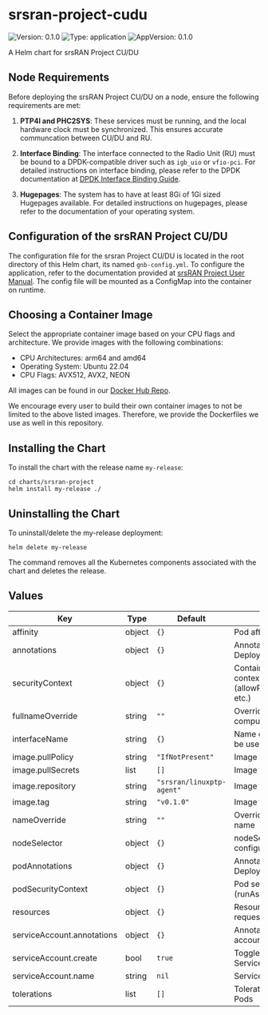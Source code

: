 # srsran-project-cudu

![Version: 0.1.0](https://img.shields.io/badge/Version-0.1.0-informational?style=flat-square) ![Type: application](https://img.shields.io/badge/Type-application-informational?style=flat-square) ![AppVersion: 0.1.0](https://img.shields.io/badge/AppVersion-0.1.0-informational?style=flat-square)

A Helm chart for srsRAN Project CU/DU

## Node Requirements

Before deploying the srsRAN Project CU/DU on a node, ensure the following requirements are met:

1. **PTP4l and PHC2SYS**: These services must be running, and the local hardware clock must be synchronized. This ensures accurate communcation between CU/DU and RU.

2. **Interface Binding**: The interface connected to the Radio Unit (RU) must be bound to a DPDK-compatible driver such as `igb_uio` or `vfio-pci`. For detailed instructions on interface binding, please refer to the DPDK documentation at [DPDK Interface Binding Guide](https://doc.dpdk.org/guides/tools/devbind.html).

3. **Hugepages**: The system has to have at least 8Gi of 1Gi sized Hugepages available. For detailed instructions on hugepages, please refer to the documentation of your operating system.

## Configuration of the srsRAN Project CU/DU

The configuration file for the srsran Project CU/DU is located in the root directory of this Helm chart, its named `gnb-config.yml`. To configure the application, refer to the documentation provided at [srsRAN Project User Manual](https://docs.srsran.com/projects/project/en/latest/user_manuals/source/running.html). The config file will be mounted as a ConfigMap into the container on runtime.

## Choosing a Container Image

Select the appropriate container image based on your CPU flags and architecture. We provide images with the following combinations:

- CPU Architectures: arm64 and amd64
- Operating System: Ubuntu 22.04
- CPU Flags: AVX512, AVX2, NEON

All images can be found in our [Docker Hub Repo](https://hub.docker.com/u/softwareradiosystems).

We encourage every user to build their own container images to not be limited to the above listed images. Therefore, we provide the Dockerfiles we use as well in this repository.

## Installing the Chart

To install the chart with the release name `my-release`:

```console
cd charts/srsran-project
helm install my-release ./
```

## Uninstalling the Chart

To uninstall/delete the my-release deployment:

```console
helm delete my-release
```

The command removes all the Kubernetes components associated with the chart and deletes the release.

## Values

| Key | Type | Default | Description |
|-----|------|---------|-------------|
| affinity | object | `{}` | Pod affinity configuration |
| annotations | object | `{}` | Annotations for the Deployment |
| securityContext | object | `{}` | Container security context (allowPrivilegeEscalation, etc.) |
| fullnameOverride | string | `""` | Overrides the chart's computed fullname |
| interfaceName | string | `{}` | Name of the interface to be used for ptp4l |
| image.pullPolicy | string | `"IfNotPresent"` | Image pull policy |
| image.pullSecrets | list | `[]` | Image pull secrets |
| image.repository | string | `"srsran/linuxptp-agent"` | Image repository |
| image.tag | string | `"v0.1.0"` | Image tag |
| nameOverride | string | `""` | Overrides the chart's name |
| nodeSelector | object | `{}` | nodeSelector configuration |
| podAnnotations | object | `{}` | Annotations for the Deployment Pods |
| podSecurityContext | object | `{}` | Pod security context (runAsUser, etc.) |
| resources | object | `{}` | Resource limits and requests config |
| serviceAccount.annotations | object | `{}` | Annotations for service account |
| serviceAccount.create | bool | `true` | Toggle to create ServiceAccount |
| serviceAccount.name | string | `nil` | Service account name |
| tolerations | list | `[]` | Tolerations applied to Pods |
